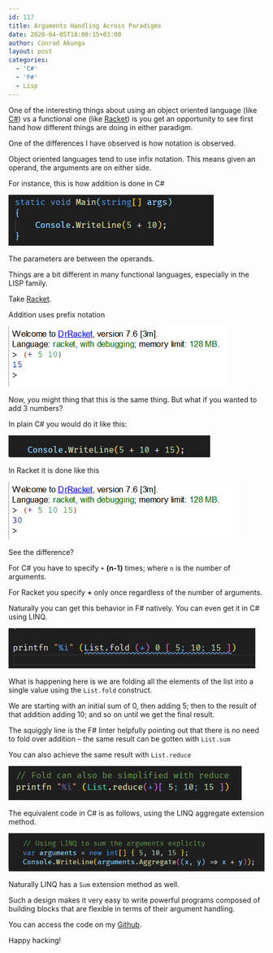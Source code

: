 ```yaml
---
id: 117
title: Arguments Handling Across Paradigms
date: 2020-04-05T18:00:15+03:00
author: Conrad Akunga
layout: post
categories:
  - 'C#'
  - 'F#'
  - Lisp
---
```

One of the interesting things about using an object oriented language (like [C#](https://docs.microsoft.com/en-us/dotnet/csharp/)) vs a functional one (like [Racket](https://racket-lang.org/)) is you get an opportunity to see first hand how different things are doing in either paradigm.

One of the differences I have observed is how notation is observed.

Object oriented languages tend to use infix notation. This means given an operand, the arguments are on either side.

For instance, this is how addition is done in C#

![](../images/2020/04/Infix-vs-Postfix-1.png)

The parameters are between the operands.

Things are a bit different in many functional languages, especially in the LISP family.

Take [Racket](https://racket-lang.org/).

Addition uses prefix notation

![](../images/2020/04/Infix-vs-Postfix-2.png)

Now, you might thing that this is the same thing. But what if you wanted to add 3 numbers?

In plain C# you would do it like this:

![](../images/2020/04/Infix-vs-Postfix-3.png)

In Racket it is done like this

![](../images/2020/04/Infix-vs-Postfix-4.png)

See the difference?

For C# you have to specify `+` **(n-1)** times; where `n` is the number of arguments.

For Racket you specify **+** only once regardless of the number of arguments.

Naturally you can get this behavior in F# natively. You can even get it in C# using LINQ.

![](../images/2020/04/Infix-vs-Postfix-5.png)

What is happening here is we are folding all the elements of the list into a single value using the `List.fold` construct.

We are starting with an initial sum of 0, then adding 5; then to the result of that addition adding 10; and so on until we get the final result.

The squiggly line is the F# linter helpfully pointing out that there is no need to fold over addition – the same result can be gotten with `List.sum`

You can also achieve the same result with `List.reduce`

![](../images/2020/04/Reduce.png)

The equivalent code in C# is as follows, using the LINQ aggregate extension method.

![](../images/2020/04/Infix-vs-Postfix-6.png)

Naturally LINQ has a `Sum` extension method as well.

Such a design makes it very easy to write powerful programs composed of building blocks that are flexible in terms of their argument handling.

You can access the code on my [Github](https://github.com/conradakunga/BlogCode/tree/master/5%20April%20Infix%20vs%20Prefix%20Notation).

Happy hacking!